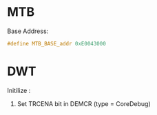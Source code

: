 # MTB

Base Address:

```C 
#define MTB_BASE_addr 0xE0043000
```


# DWT

Initilize :

1. Set TRCENA bit in DEMCR (type = CoreDebug)


